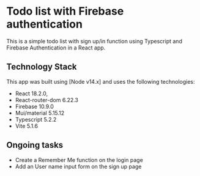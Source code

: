 # Todo list with Firebase authentication
This is a simple todo list with sign up/in function using Typescript and Firebase Authentication in a React app.

## Technology Stack
This app was built using [Node v14.x] and uses the following technologies:
- React 18.2.0,
- React-router-dom 6.22.3
- Firebase 10.9.0
- Mui/material 5.15.12
- Typescript 5.2.2
- Vite 5.1.6
  
## Ongoing tasks
- Create a Remember Me function on the login page
- Add an User name input form on the sign up page